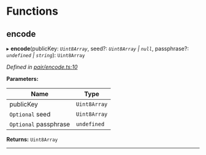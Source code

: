 

# Functions

<a id="encode"></a>

##  encode

▸ **encode**(publicKey: *`Uint8Array`*, seed?: *`Uint8Array` | `null`*, passphrase?: *`undefined` | `string`*): `Uint8Array`

*Defined in [pair/encode.ts:10](https://github.com/polkadot-js/common/blob/0710c73/packages/keyring/src/pair/encode.ts#L10)*

**Parameters:**

| Name | Type |
| ------ | ------ |
| publicKey | `Uint8Array` |
| `Optional` seed | `Uint8Array` | `null` |
| `Optional` passphrase | `undefined` | `string` |

**Returns:** `Uint8Array`

___

